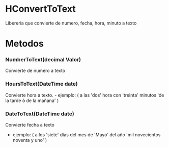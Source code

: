 # HConvertToText
Libereria que convierte de numero, fecha, hora, minuto a texto
# Metodos
### NumberToText(decimal Valor)
Convierte de numero a texto
###  HoursToText(DateTime date)
Convierte hora a texto. -
 ejemplo: ( a las 'dos' hora con 'treinta' minutos  'de la tarde ò de la mañana' )
### DateToText(DateTime date)
Convierte fecha a texto
- ejemplo: ( a los 'siete' días del mes de 'Mayo'  del año 'mil novecientos noventa y uno' )
